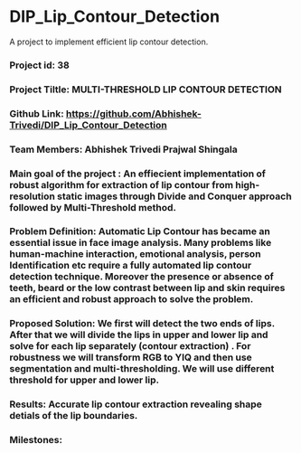 # DIP_Lip_Contour_Detection
A project to implement efficient lip contour detection.

### Project id:  38

### Project Tiltle: MULTI-THRESHOLD LIP CONTOUR DETECTION

### Github Link: https://github.com/Abhishek-Trivedi/DIP_Lip_Contour_Detection
                
### Team Members: Abhishek Trivedi     Prajwal Shingala

### Main goal of the project : An effiecient implementation of robust algorithm for extraction of lip contour from high-resolution static images through Divide and Conquer approach followed by Multi-Threshold method. 

### Problem Definition: Automatic Lip Contour has became an essential issue in face image analysis. Many problems like human-machine interaction, emotional analysis, person Identification etc require a fully automated lip contour detection technique. Moreover the presence or absence of teeth, beard or the low contrast between lip and skin requires an efficient and robust approach to solve the problem.

### Proposed Solution: We first will detect the two ends of lips. After that we will divide the lips in upper and lower lip and solve for each lip separately (contour extraction) . For robustness we will transform RGB to YIQ and then use segmentation and multi-thresholding. We will use different threshold for upper and lower lip.

### Results: Accurate lip contour extraction revealing shape detials of the lip boundaries.

### Milestones:

